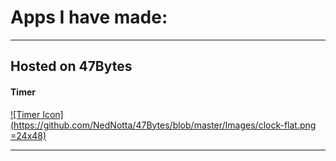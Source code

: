 # Apps I have made:
***
## Hosted on 47Bytes

#### Timer
[![Timer Icon](https://github.com/NedNotta/47Bytes/blob/master/Images/clock-flat.png =24x48)](https://nednotta.github.io/47Bytes/Timer)

***
